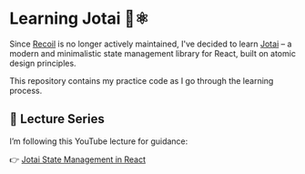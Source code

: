 # Learning Jotai 🧠⚛️

Since [Recoil](https://recoiljs.org/) is no longer actively maintained, I've decided to learn [Jotai](https://jotai.org/) – a modern and minimalistic state management library for React, built on atomic design principles.

This repository contains my practice code as I go through the learning process.

## 🎥 Lecture Series

I’m following this YouTube lecture for guidance:

👉 [Jotai State Management in React](https://www.youtube.com/watch?v=QsyqKuKUYCA&list=LL&index=1&pp=gAQBiAQB)

